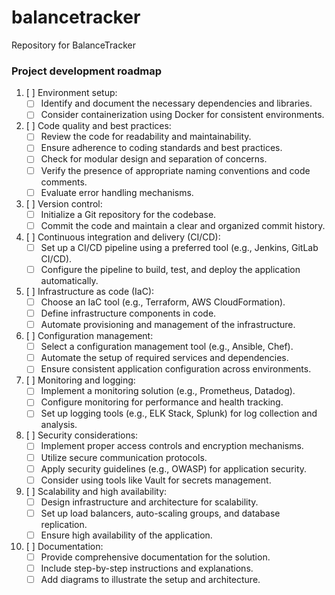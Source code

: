 # balancetracker
Repository for BalanceTracker


### Project development roadmap

1. [ ] Environment setup:
   - [ ] Identify and document the necessary dependencies and libraries.
   - [ ] Consider containerization using Docker for consistent environments.

2. [ ] Code quality and best practices:
   - [ ] Review the code for readability and maintainability.
   - [ ] Ensure adherence to coding standards and best practices.
   - [ ] Check for modular design and separation of concerns.
   - [ ] Verify the presence of appropriate naming conventions and code comments.
   - [ ] Evaluate error handling mechanisms.

3. [ ] Version control:
   - [ ] Initialize a Git repository for the codebase.
   - [ ] Commit the code and maintain a clear and organized commit history.

4. [ ] Continuous integration and delivery (CI/CD):
   - [ ] Set up a CI/CD pipeline using a preferred tool (e.g., Jenkins, GitLab CI/CD).
   - [ ] Configure the pipeline to build, test, and deploy the application automatically.

5. [ ] Infrastructure as code (IaC):
   - [ ] Choose an IaC tool (e.g., Terraform, AWS CloudFormation).
   - [ ] Define infrastructure components in code.
   - [ ] Automate provisioning and management of the infrastructure.

6. [ ] Configuration management:
   - [ ] Select a configuration management tool (e.g., Ansible, Chef).
   - [ ] Automate the setup of required services and dependencies.
   - [ ] Ensure consistent application configuration across environments.

7. [ ] Monitoring and logging:
   - [ ] Implement a monitoring solution (e.g., Prometheus, Datadog).
   - [ ] Configure monitoring for performance and health tracking.
   - [ ] Set up logging tools (e.g., ELK Stack, Splunk) for log collection and analysis.

8. [ ] Security considerations:
   - [ ] Implement proper access controls and encryption mechanisms.
   - [ ] Utilize secure communication protocols.
   - [ ] Apply security guidelines (e.g., OWASP) for application security.
   - [ ] Consider using tools like Vault for secrets management.

9. [ ] Scalability and high availability:
   - [ ] Design infrastructure and architecture for scalability.
   - [ ] Set up load balancers, auto-scaling groups, and database replication.
   - [ ] Ensure high availability of the application.

10. [ ] Documentation:
    - [ ] Provide comprehensive documentation for the solution.
    - [ ] Include step-by-step instructions and explanations.
    - [ ] Add diagrams to illustrate the setup and architecture.
